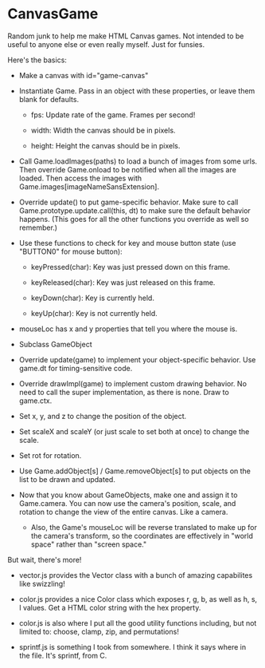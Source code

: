 
CanvasGame
==========

Random junk to help me make HTML Canvas games. Not intended to be useful to
anyone else or even really myself. Just for funsies.

Here's the basics:

* Make a canvas with id="game-canvas"

* Instantiate Game. Pass in an object with these properties, or leave them blank for defaults.

  * fps: Update rate of the game. Frames per second!

  * width: Width the canvas should be in pixels.

  * height: Height the canvas should be in pixels.

* Call Game.loadImages(paths) to load a bunch of images from some urls. Then
  override Game.onload to be notified when all the images are loaded. Then
  access the images with Game.images[imageNameSansExtension].

* Override update() to put game-specific behavior. Make sure to call
  Game.prototype.update.call(this, dt) to make sure the default behavior
  happens. (This goes for all the other functions you override as well so
  remember.)

* Use these functions to check for key and mouse button state (use "BUTTON0" for
  mouse button):

  * keyPressed(char): Key was just pressed down on this frame.

  * keyReleased(char): Key was just released on this frame.

  * keyDown(char): Key is currently held.

  * keyUp(char): Key is not currently held.

* mouseLoc has x and y properties that tell you where the mouse is.

* Subclass GameObject

* Override update(game) to implement your object-specific behavior. Use game.dt
  for timing-sensitive code.

* Override drawImpl(game) to implement custom drawing behavior. No need to call
  the super implementation, as there is none. Draw to game.ctx.

* Set x, y, and z to change the position of the object.

* Set scaleX and scaleY (or just scale to set both at once) to change the scale.

* Set rot for rotation.

* Use Game.addObject[s] / Game.removeObject[s] to put objects on the list to be
  drawn and updated.

* Now that you know about GameObjects, make one and assign it to
  Game.camera. You can now use the camera's position, scale, and rotation to
  change the view of the entire canvas. Like a camera.

  * Also, the Game's mouseLoc will be reverse translated to make up for the
    camera's transform, so the coordinates are effectively in "world space"
    rather than "screen space."

But wait, there's more!

* vector.js provides the Vector class with a bunch of amazing capabilites like
  swizzling!

* color.js provides a nice Color class which exposes r, g, b, as well as h, s, l
  values. Get a HTML color string with the hex property.

* color.js is also where I put all the good utility functions including, but not
  limited to: choose, clamp, zip, and permutations!

* sprintf.js is something I took from somewhere. I think it says where in the
  file. It's sprintf, from C.




